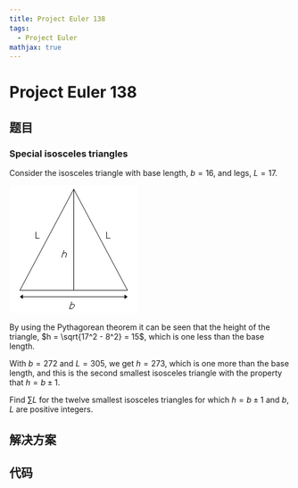 ```yaml
---
title: Project Euler 138
tags:
  - Project Euler
mathjax: true
---
```

<escape><!-- more --></escape>
    
# Project Euler 138
## 题目
### Special isosceles triangles


Consider the isosceles triangle with base length, $b = 16$, and legs, $L = 17$.

![](../images/p138.png)

By using the Pythagorean theorem it can be seen that the height of the triangle, $h = \sqrt{17^2 - 8^2} = 15$, which is one less than the base length.

With $b = 272$ and $L = 305$, we get $h = 273$, which is one more than the base length, and this is the second smallest isosceles triangle with the property that $h = b \pm 1$.

Find $\sum L$ for the twelve smallest isosceles triangles for which $h = b \pm 1$ and $b, L$ are positive integers.


## 解决方案


## 代码


